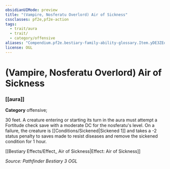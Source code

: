 ```yaml
---
obsidianUIMode: preview
title: "(Vampire, Nosferatu Overlord) Air of Sickness"
cssclasses: pf2e,pf2e-action
tags:
  - trait/aura
  - trait/
  - category/offensive
aliases: "Compendium.pf2e.bestiary-family-ability-glossary.Item.yDE3ZEoxRUqQmAsX"
license: OGL
---
```

# (Vampire, Nosferatu Overlord) Air of Sickness

### [[aura]]

**Category** offensive; 




30 feet. A creature entering or starting its turn in the aura must attempt a Fortitude check save with a moderate DC for the nosferatu's level. On a failure, the creature is [[Conditions/Sickened|Sickened 1]] and takes a -2 status penalty to saves made to resist diseases and remove the sickened condition for 1 hour.

[[Bestiary Effects/Effect_ Air of Sickness|Effect: Air of Sickness]]

*Source: Pathfinder Bestiary 3*
*OGL*